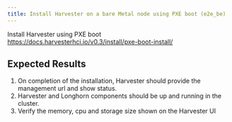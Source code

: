 ```yaml
---
title: Install Harvester on a bare Metal node using PXE boot (e2e_be)		
---
```

Install Harvester using PXE boot
https://docs.harvesterhci.io/v0.3/install/pxe-boot-install/

## Expected Results
1. On completion of the installation, Harvester should provide the management url and show status.
2. Harvester and Longhorn components should be up and running in the cluster.
3. Verify the memory, cpu and storage size shown on the Harvester UI
